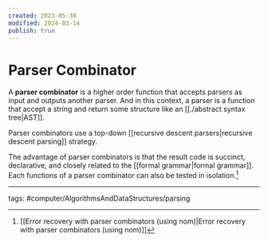 ```yaml
---
created: 2023-05-30
modified: 2024-03-14
publish: true
---
```


# Parser Combinator
A **parser combinator** is a higher order function that accepts parsers as input and outputs another parser. And in this context, a parser is a function that accept a string and return some structure like an [[./abstract syntax tree|AST]].

Parser combinators use a top-down [[recursive descent parsers|recursive descent parsing]] strategy.

The advantage of parser combinators is that the result code is succinct, declarative, and closely related to the [[formal grammar|formal grammar]]. Each functions of a parser combinator can also be tested in isolation.[^1]

---
tags: #computer/AlgorithmsAndDataStructures/parsing 

[^1]: [[Error recovery with parser combinators (using nom)|Error recovery with parser combinators (using nom)]]